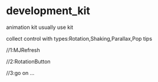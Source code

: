 # development_kit
animation kit usually use kit

collect control with types:Rotation,Shaking,Parallax,Pop tips 

//1:MJRefresh

//2:RotationButton

//3:go on ...
